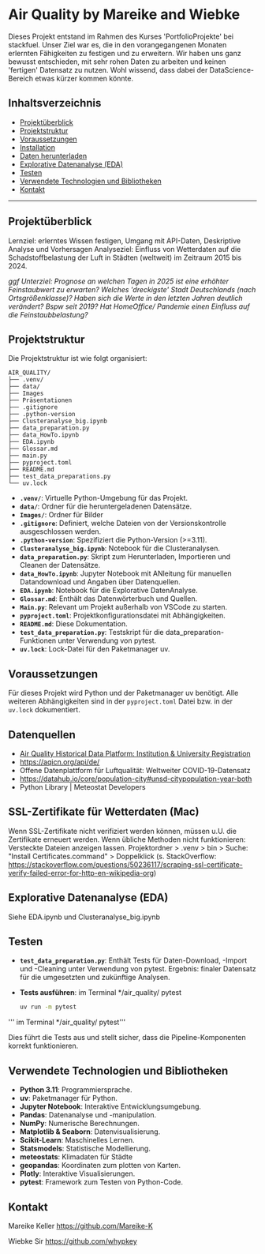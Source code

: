 # Air Quality by Mareike and Wiebke

Dieses Projekt entstand im Rahmen des Kurses 'PortfolioProjekte' bei stackfuel.
Unser Ziel war es, die in den vorangegangenen Monaten erlernten Fähigkeiten zu festigen und zu erweitern.
Wir haben uns ganz bewusst entschieden, mit sehr rohen Daten zu arbeiten und keinen 'fertigen' Datensatz zu nutzen. Wohl wissend, dass dabei der DataScience-Bereich etwas kürzer kommen könnte.

## Inhaltsverzeichnis

- [Projektüberblick](#projektüberblick)
- [Projektstruktur](#projektstruktur)
- [Voraussetzungen](#voraussetzungen)
- [Installation](#installation)
- [Daten herunterladen](#daten-herunterladen)
- [Explorative Datenanalyse (EDA)](#EDA)
- [Testen](#testen)
- [Verwendete Technologien und Bibliotheken](#Glossar)
- [Kontakt](#kontakt)

---

## Projektüberblick

Lernziel: erlerntes Wissen festigen, Umgang mit API-Daten, Deskriptive Analyse und Vorhersagen
Analyseziel: 
Einfluss von Wetterdaten auf die Schadstoffbelastung der Luft
in Städten (weltweit)
im Zeitraum 2015 bis 2024.

<i> 
ggf Unterziel:
Prognose an welchen Tagen in 2025 ist eine erhöhter Feinstaubwert zu erwarten?
Welches 'dreckigste' Stadt Deutschlands (nach Ortsgrößenklasse)?
Haben sich die Werte in den letzten Jahren deutlich verändert? Bspw seit 2019?
Hat HomeOffice/ Pandemie einen Einfluss auf die Feinstaubbelastung?
</i>


## Projektstruktur

Die Projektstruktur ist wie folgt organisiert:

```
AIR_QUALITY/
├── .venv/
├── data/
├── Images
├── Präsentationen
├── .gitignore
├── .python-version
├── Clusteranalyse_big.ipynb 
├── data_preparation.py
├── data_HowTo.ipynb
├── EDA.ipynb 
├── Glossar.md
├── main.py
├── pyproject.toml
├── README.md
├── test_data_preparations.py
└── uv.lock
```

- **`.venv/`**: Virtuelle Python-Umgebung für das Projekt.
- **`data/`**: Ordner für die heruntergeladenen Datensätze.
- **`Images/`**: Ordner für Bilder
- **`.gitignore`**: Definiert, welche Dateien von der Versionskontrolle ausgeschlossen werden.
- **`.python-version`**: Spezifiziert die Python-Version (>=3.11).
- **`Clusteranalyse_big.ipynb`**: Notebook für die Clusteranalysen.
- **`data_preparation.py`**: Skript zum Herunterladen, Importieren und Cleanen der Datensätze.
- **`data_HowTo.ipynb`**: Jupyter Notebook mit ANleitung für manuellen Datandownload und Angaben über Datenquellen.
- **`EDA.ipynb`**: Notebook für die Explorative DatenAnalyse.
- **`Glossar.md`**: Enthält das Datenwörterbuch und Quellen.
- **`Main.py`**: Relevant um Projekt außerhalb von VSCode zu starten.
- **`pyproject.toml`**: Projektkonfigurationsdatei mit Abhängigkeiten.
- **`README.md`**: Diese Dokumentation.
- **`test_data_preparation.py`**: Testskript für die data_preparation-Funktionen unter Verwendung von pytest.
- **`uv.lock`**: Lock-Datei für den Paketmanager uv.

## Voraussetzungen

Für dieses Projekt wird Python und der Paketmanager uv benötigt. 
Alle weiteren Abhängigkeiten sind in der `pyproject.toml` Datei bzw. in der `uv.lock` dokumentiert.


## Datenquellen

- [Air Quality Historical Data Platform: Institution & University Registration](https://aqicn.org/data-platform/covid19/)
- https://aqicn.org/api/de/ 
- Offene Datenplattform für Luftqualität: Weltweiter COVID-19-Datensatz
- https://datahub.io/core/population-city#unsd-citypopulation-year-both
- Python Library | Meteostat Developers

## SSL-Zertifikate für Wetterdaten (Mac)
Wenn SSL-Zertifikate nicht verifiziert werden können, müssen u.U. die Zertifikate erneuert werden. Wenn übliche Methoden nicht funktionieren:
Versteckte Dateien anzeigen lassen.
Projektordner > .venv > bin > Suche: "Install Certificates.command" > Doppelklick
(s. StackOverflow: https://stackoverflow.com/questions/50236117/scraping-ssl-certificate-verify-failed-error-for-http-en-wikipedia-org)


## Explorative Datenanalyse (EDA)

Siehe EDA.ipynb und Clusteranalyse_big.ipynb


## Testen

- **`test_data_preparation.py`**: Enthält Tests für Daten-Download, -Import und -Cleaning unter Verwendung von pytest. Ergebnis: finaler Datensatz für die umgesetzten und zukünftige Analysen.
- **Tests ausführen**: im Terminal */air_quality/ pytest

  ```bash
  uv run -m pytest
  ```


''' im Terminal */air_quality/ pytest'''

  Dies führt die Tests aus und stellt sicher, dass die Pipeline-Komponenten korrekt funktionieren.

## Verwendete Technologien und Bibliotheken

- **Python 3.11**: Programmiersprache.
- **uv**: Paketmanager für Python.
- **Jupyter Notebook**: Interaktive Entwicklungsumgebung.
- **Pandas**: Datenanalyse und -manipulation.
- **NumPy**: Numerische Berechnungen.
- **Matplotlib & Seaborn**: Datenvisualisierung.
- **Scikit-Learn**: Maschinelles Lernen.
- **Statsmodels**: Statistische Modellierung.
- **meteostats**: Klimadaten für Städte
- **geopandas**: Koordinaten zum plotten von Karten.
- **Plotly**: Interaktive Visualisierungen.
- **pytest**: Framework zum Testen von Python-Code.

## Kontakt

Mareike Keller https://github.com/Mareike-K

Wiebke Sir https://github.com/whypkey